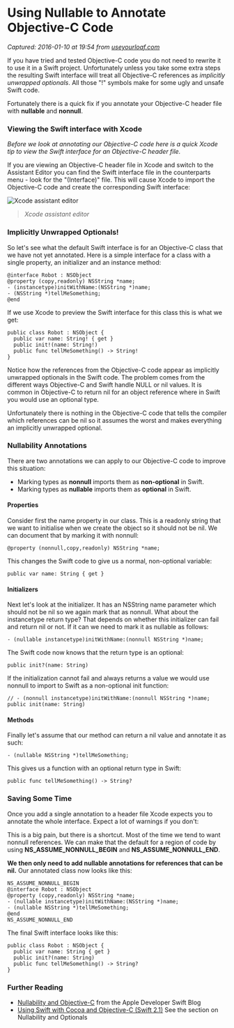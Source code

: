 # Using Nullable to Annotate Objective-C Code

_Captured: 2016-01-10 at 19:54 from [useyourloaf.com](http://useyourloaf.com/blog/using-nullable-to-annotate-objective-c.html)_

If you have tried and tested Objective-C code you do not need to rewrite it to use it in a Swift project. Unfortunately unless you take some extra steps the resulting Swift interface will treat all Objective-C references as _implicitly unwrapped optionals_. All those "!" symbols make for some ugly and unsafe Swift code.

Fortunately there is a quick fix if you annotate your Objective-C header file with **nullable** and **nonnull**.

### Viewing the Swift interface with Xcode

_Before we look at annotating our Objective-C code here is a quick Xcode tip to view the Swift interface for an Objective-C header file._

If you are viewing an Objective-C header file in Xcode and switch to the Assistant Editor you can find the Swift interface file in the counterparts menu - look for the "(Interface)" file. This will cause Xcode to import the Objective-C code and create the corresponding Swift interface:

![Xcode assistant editor](http://useyourloaf.com/assets/images/2016/2016-01-08-001.png)

> _Xcode assistant editor_

### Implicitly Unwrapped Optionals!

So let's see what the default Swift interface is for an Objective-C class that we have not yet annotated. Here is a simple interface for a class with a single property, an initializer and an instance method:
    
    
    @interface Robot : NSObject
    @property (copy,readonly) NSString *name;
    - (instancetype)initWithName:(NSString *)name;
    - (NSString *)tellMeSomething;
    @end

If we use Xcode to preview the Swift interface for this class this is what we get:
    
    
    public class Robot : NSObject {    
      public var name: String! { get }
      public init!(name: String!)
      public func tellMeSomething() -> String!
    }

Notice how the references from the Objective-C code appear as implicitly unwrapped optionals in the Swift code. The problem comes from the different ways Objective-C and Swift handle NULL or nil values. It is common in Objective-C to return nil for an object reference where in Swift you would use an optional type.

Unfortunately there is nothing in the Objective-C code that tells the compiler which references can be nil so it assumes the worst and makes everything an implicitly unwrapped optional.

### Nullability Annotations

There are two annotations we can apply to our Objective-C code to improve this situation:

  * Marking types as **nonnull** imports them as **non-optional** in Swift.
  * Marking types as **nullable** imports them as **optional** in Swift.

#### Properties

Consider first the name property in our class. This is a readonly string that we want to initialise when we create the object so it should not be nil. We can document that by marking it with nonnull:
    
    
    @property (nonnull,copy,readonly) NSString *name;

This changes the Swift code to give us a normal, non-optional variable:
    
    
    public var name: String { get }

#### Initializers

Next let's look at the initializer. It has an NSString name parameter which should not be nil so we again mark that as nonnull. What about the instancetype return type? That depends on whether this initializer can fail and return nil or not. If it can we need to mark it as nullable as follows:
    
    
    - (nullable instancetype)initWithName:(nonnull NSString *)name;

The Swift code now knows that the return type is an optional:
    
    
    public init?(name: String)

If the initialization cannot fail and always returns a value we would use nonnull to import to Swift as a non-optional init function:
    
    
    // - (nonnull instancetype)initWithName:(nonnull NSString *)name;
    public init(name: String)

#### Methods

Finally let's assume that our method can return a nil value and annotate it as such:
    
    
    - (nullable NSString *)tellMeSomething;

This gives us a function with an optional return type in Swift:
    
    
    public func tellMeSomething() -> String?

### Saving Some Time

Once you add a single annotation to a header file Xcode expects you to annotate the whole interface. Expect a lot of warnings if you don't:

This is a big pain, but there is a shortcut. Most of the time we tend to want nonnull references. We can make that the default for a region of code by using **NS_ASSUME_NONNULL_BEGIN** and **NS_ASSUME_NONNULL_END**.

**We then only need to add nullable annotations for references that can be nil.** Our annotated class now looks like this:
    
    
    NS_ASSUME_NONNULL_BEGIN
    @interface Robot : NSObject
    @property (copy,readonly) NSString *name;
    - (nullable instancetype)initWithName:(NSString *)name;
    - (nullable NSString *)tellMeSomething;
    @end
    NS_ASSUME_NONNULL_END

The final Swift interface looks like this:
    
    
    public class Robot : NSObject {
      public var name: String { get }
      public init?(name: String)
      public func tellMeSomething() -> String?
    }

### Further Reading

  * [Nullability and Objective-C](https://developer.apple.com/swift/blog/?id=25) from the Apple Developer Swift Blog
  * [Using Swift with Cocoa and Objective-C (Swift 2.1)](https://itunes.apple.com/gb/book/using-swift-cocoa-objective/id888894773?mt=11) See the section on Nullability and Optionals
